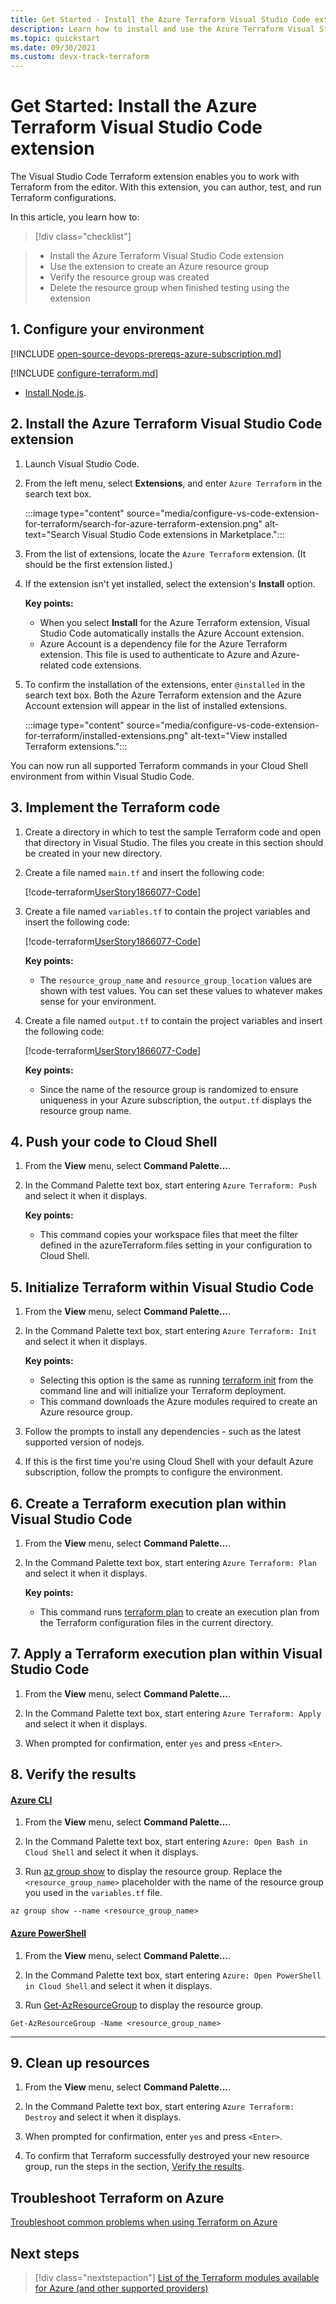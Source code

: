 ```yaml
---
title: Get Started - Install the Azure Terraform Visual Studio Code extension
description: Learn how to install and use the Azure Terraform Visual Studio Code extension to create an Azure resource group
ms.topic: quickstart
ms.date: 09/30/2021
ms.custom: devx-track-terraform
---
```


# Get Started: Install the Azure Terraform Visual Studio Code extension

The Visual Studio Code Terraform extension enables you to work with Terraform from the editor. With this extension, you can author, test, and run Terraform configurations.

In this article, you learn how to:
> [!div class="checklist"]

> * Install the Azure Terraform Visual Studio Code extension
> * Use the extension to create an Azure resource group
> * Verify the resource group was created
> * Delete the resource group when finished testing using the extension

## 1. Configure your environment

[!INCLUDE [open-source-devops-prereqs-azure-subscription.md](../includes/open-source-devops-prereqs-azure-subscription.md)]

[!INCLUDE [configure-terraform.md](includes/configure-terraform.md)]

- [Install Node.js](https://nodejs.org/).

## 2. Install the Azure Terraform Visual Studio Code extension

1. Launch Visual Studio Code.

1. From the left menu, select **Extensions**, and enter `Azure Terraform` in the search text box.

    :::image type="content" source="media/configure-vs-code-extension-for-terraform/search-for-azure-terraform-extension.png" alt-text="Search Visual Studio Code extensions in Marketplace.":::

1. From the list of extensions, locate the `Azure Terraform` extension. (It should be the first extension listed.)

1. If the extension isn't yet installed,  select the extension's **Install** option.

    **Key points:**

    - When you select **Install** for the Azure Terraform extension, Visual Studio Code automatically installs the Azure Account extension.
    - Azure Account is a dependency file for the Azure Terraform extension. This file is used to authenticate to Azure and Azure-related code extensions.

1. To confirm the installation of the extensions, enter `@installed` in the search text box. Both the Azure Terraform extension and the Azure Account extension will appear in the list of installed extensions.

    :::image type="content" source="media/configure-vs-code-extension-for-terraform/installed-extensions.png" alt-text="View installed Terraform extensions.":::

You can now run all supported Terraform commands in your Cloud Shell environment from within Visual Studio Code.

## 3. Implement the Terraform code

1. Create a directory in which to test the sample Terraform code and open that directory in Visual Studio. The files you create in this section should be created in your new directory.

1. Create a file named `main.tf` and insert the following code:

    [!code-terraform[UserStory1866077-Code](../../terraform_samples/quickstart/101-resource-group/main.tf)]

1. Create a file named `variables.tf` to contain the project variables and insert the following code:

    [!code-terraform[UserStory1866077-Code](../../terraform_samples/quickstart/101-resource-group/variables.tf)]

    **Key points:**

    - The `resource_group_name` and `resource_group_location` values are shown with test values. You can set these values to whatever makes sense for your environment.

1. Create a file named `output.tf` to contain the project variables and insert the following code:

    [!code-terraform[UserStory1866077-Code](../../terraform_samples/quickstart/101-resource-group/output.tf)]

    **Key points:**

    - Since the name of the resource group is randomized to ensure uniqueness in your Azure subscription, the `output.tf` displays the resource group name.
    
## 4. Push your code to Cloud Shell

1. From the **View** menu, select **Command Palette...**.

1. In the Command Palette text box, start entering `Azure Terraform: Push` and select it when it displays.

    **Key points:**

    - This command copies your workspace files that meet the filter defined in the azureTerraform.files setting in your configuration to Cloud Shell.
    
## 5. Initialize Terraform within Visual Studio Code

1. From the **View** menu, select **Command Palette...**.

1. In the Command Palette text box, start entering `Azure Terraform: Init` and select it when it displays.

    **Key points:**

    - Selecting this option is the same as running [terraform init](https://www.terraform.io/docs/commands/init.html) from the command line and will initialize your Terraform deployment.
    - This command downloads the Azure modules required to create an Azure resource group.

1. Follow the prompts to install any dependencies - such as the latest supported version of nodejs.

1. If this is the first time you're using Cloud Shell with your default Azure subscription, follow the prompts to configure the environment.

## 6. Create a Terraform execution plan within Visual Studio Code

1. From the **View** menu, select **Command Palette...**.

1. In the Command Palette text box, start entering `Azure Terraform: Plan` and select it when it displays.

    **Key points:**

    - This command runs [terraform plan](https://www.terraform.io/docs/commands/plan.html) to create an execution plan from the Terraform configuration files in the current directory.

## 7. Apply a Terraform execution plan within Visual Studio Code

1. From the **View** menu, select **Command Palette...**.

1. In the Command Palette text box, start entering `Azure Terraform: Apply` and select it when it displays.

1. When prompted for confirmation, enter `yes` and press `<Enter>`.

## 8. Verify the results

#### [Azure CLI](#tab/azure-cli)

1. From the **View** menu, select **Command Palette...**.

1. In the Command Palette text box, start entering `Azure: Open Bash in Cloud Shell` and select it when it displays.

1. Run [az group show](/cli/azure/group#az_group_show) to display the resource group. Replace the `<resource_group_name>` placeholder with the name of the resource group you used in the `variables.tf` file.

```azurecli
az group show --name <resource_group_name>
```

#### [Azure PowerShell](#tab/azure-powershell)

1. From the **View** menu, select **Command Palette...**.

1. In the Command Palette text box, start entering `Azure: Open PowerShell in Cloud Shell` and select it when it displays.

1. Run [Get-AzResourceGroup](/powershell/module/az.resources/Get-AzResourceGroup) to display the resource group.

```azurepowershell
Get-AzResourceGroup -Name <resource_group_name>
```

---

## 9. Clean up resources

1. From the **View** menu, select **Command Palette...**.

1. In the Command Palette text box, start entering `Azure Terraform: Destroy` and select it when it displays.

1. When prompted for confirmation, enter `yes` and press `<Enter>`.

1. To confirm that Terraform successfully destroyed your new resource group, run the steps in the section, [Verify the results](#8-verify-the-results).

## Troubleshoot Terraform on Azure

[Troubleshoot common problems when using Terraform on Azure](troubleshoot.md)

## Next steps

> [!div class="nextstepaction"]
> [List of the Terraform modules available for Azure (and other supported providers)](https://registry.terraform.io/)